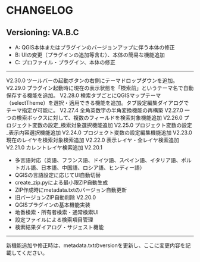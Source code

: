 # CHANGELOG

## Versioning: VA.B.C
- A: QGIS本体またはプラグインのバージョンアップに伴う本体の修正
- B: UIの変更（プラグインの追加等含む）、本体の簡易な機能追加
- C: プロファイル・プラグイン、本体の修正

---
V2.30.0 ツールバーの起動ボタンの右側にテーマドロップダウンを追加。
V2.29.0 プラグイン起動時に現在の表示状態を「検索前」というテーマ名で自動保存する機能を追加。
V2.28.0 検索タブごとにQGISマップテーマ（selectTheme）を選択・適用できる機能を追加。タブ設定編集ダイアログでテーマ指定が可能に。
V2.27.4 全角英数字の半角変換機能の再構築
V2.27.0 一つの検索ボックスに対して、複数のフィールドを検索対象機能追加
V2.26.0 プロジェクト変数の設定_検索対象選択機能追加
V2.25.0 プロジェクト変数の設定_表示内容選択機能追加
V2.24.0 プロジェクト変数の設定編集機能追加
V2.23.0 現在のレイヤを検索対象検索追加
V2.22.0 表示レイヤ・全レイヤ検索追加
V2.21.0 カレントレイヤ検索追加
V2.20.1
- 多言語対応（英語、フランス語、ドイツ語、スペイン語、イタリア語、ポルトガル語、日本語、中国語、ロシア語、ヒンディー語）
- QGISの言語設定に応じてUI自動切替
- create_zip.pyによる最小限ZIP自動生成
- ZIP作成時にmetadata.txtのバージョン自動更新
- 旧バージョンZIP自動削除
V2.20.0
- QGISプラグインの基本機能実装
- 地番検索・所有者検索・通常検索UI
- 設定ファイルによる検索項目管理
- 検索結果ダイアログ・サジェスト機能
---
新機能追加や修正時は、metadata.txtのversionを更新し、ここに変更内容を記載してください。
